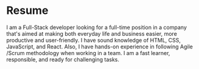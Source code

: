 # Resume

I am a Full-Stack developer looking for a full-time position in a company that's aimed at making both everyday life and business easier, more productive and user-friendly. I have sound knowledge of HTML, CSS, JavaScript, and React. Also, I have hands-on experience in following
Agile /Scrum methodology when working in a team. I am a fast learner, responsible, and ready for challenging tasks.
